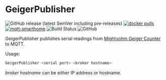 # GeigerPublisher

![GitHub release (latest SemVer including pre-releases)](https://img.shields.io/github/v/release/cheanrod/GeigerPublisher?include_prereleases)
[![docker pulls][badge_docker]][link_docker]
[![mqtt-smarthome](https://img.shields.io/badge/mqtt-smarthome-blue.svg)](https://github.com/mqtt-smarthome/mqtt-smarthome)
![Build Status](https://github.com/cheanrod/GeigerPublisher/workflows/Build%20Status/badge.svg)
![GitHub](https://img.shields.io/github/license/cheanrod/GeigerPublisher)

GeigerPublisher publishes serial readings from [Mightyohm Geiger Counter](https://mightyohm.com/blog/products/geiger-counter/) to MQTT.

Usage:

```bash
GeigerPublisher <serial port> <broker hostname>
```

_broker hostname_ can be either IP address or hostname.

[badge_docker]: https://img.shields.io/docker/pulls/cheanrod/geigerpublisher
[link_docker]: https://hub.docker.com/r/cheanrod/geigerpublisher
